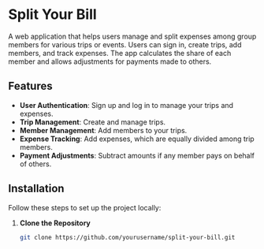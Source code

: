 # Split Your Bill

A web application that helps users manage and split expenses among group members for various trips or events. Users can sign in, create trips, add members, and track expenses. The app calculates the share of each member and allows adjustments for payments made to others.

## Features

- **User Authentication**: Sign up and log in to manage your trips and expenses.
- **Trip Management**: Create and manage trips.
- **Member Management**: Add members to your trips.
- **Expense Tracking**: Add expenses, which are equally divided among trip members.
- **Payment Adjustments**: Subtract amounts if any member pays on behalf of others.

## Installation

Follow these steps to set up the project locally:

1. **Clone the Repository**

   ```bash
   git clone https://github.com/yourusername/split-your-bill.git
